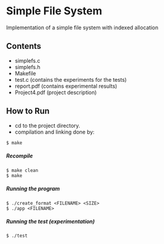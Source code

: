 # Simple File System

Implementation of a simple file system with indexed allocation

## Contents

- simplefs.c
- simplefs.h
- Makefile
- test.c (contains the experiments for the tests)
- report.pdf (contains experimental results)
- Project4.pdf (project description)

## How to Run

- cd to the project directory.
- compilation and linking done by:

```
$ make
```

##### Recompile

```
$ make clean
$ make
```

##### Running the program

```
$ ./create_format <FILENAME> <SIZE>
$ ./app <FILENAME>
```

##### Running the test (experimentation)

```
$ ./test
```